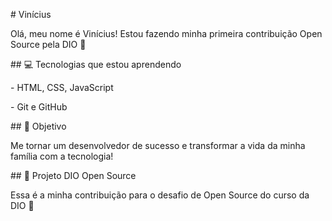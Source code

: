 \# Vinícius



Olá, meu nome é Vinícius! Estou fazendo minha primeira contribuição Open Source pela DIO 🚀



\## 💻 Tecnologias que estou aprendendo

\- HTML, CSS, JavaScript

\- Git e GitHub



\## 🎯 Objetivo

Me tornar um desenvolvedor de sucesso e transformar a vida da minha família com a tecnologia!



\## 🚀 Projeto DIO Open Source

Essa é a minha contribuição para o desafio de Open Source do curso da DIO 🙌



